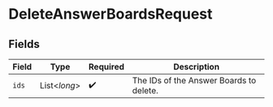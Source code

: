 # DeleteAnswerBoardsRequest


## Fields

| Field                                   | Type                                    | Required                                | Description                             |
| --------------------------------------- | --------------------------------------- | --------------------------------------- | --------------------------------------- |
| `ids`                                   | List\<*long*>                           | :heavy_check_mark:                      | The IDs of the Answer Boards to delete. |